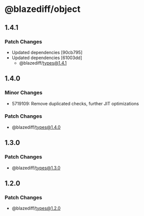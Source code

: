 # @blazediff/object

## 1.4.1

### Patch Changes

- Updated dependencies [90cb795]
- Updated dependencies [61003dd]
  - @blazediff/types@1.4.1

## 1.4.0

### Minor Changes

- 5719109: Remove duplicated checks, further JIT optimizations

### Patch Changes

- @blazediff/types@1.4.0

## 1.3.0

### Patch Changes

- @blazediff/types@1.3.0

## 1.2.0

### Patch Changes

- @blazediff/types@1.2.0
